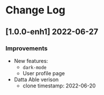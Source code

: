 # Change Log

## [1.0.0-enh1] 2022-06-27
### Improvements

- New features:
  - `dark-mode`
  - User profile page 
- Datta Able verison
  - clone timestamp: 2022-06-20  

